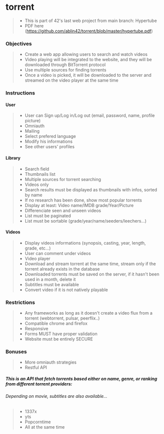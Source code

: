# torrent
> - This is part of 42's last web project from main branch: Hypertube
> - PDF here (https://github.com/ablin42/torrent/blob/master/hypertube.pdf)

### Objectives
> - Create a web app allowing users to search and watch videos
> - Video playing will be integrated to the website, and they will be downloaded through BitTorrent protocol
> - Use multiple sources for finding torrents
> - Once a video is picked, it will be downloaded to the server and streamed on the video player at the same time

### Instructions
#### User
> - User can Sign up/Log in/Log out (email, password, name, profile picture)
> - Omniauth
> - Mailing
> - Select prefered language
> - Modify his informations
> - See other users' profiles

#### Library 
> - Search field
> - Thumbnails list
> - Multiple sources for torrent searching
> - Videos only
> - Search results must be displayed as thumbnails with infos, sorted by name
> - If no research has been done, show most popular torrents
> - Display at least: Video name/IMDB grade/Year/Picture
> - Differenciate seen and unseen videos
> - List must be paginated
> - List must be sortable (grade/year/name/seeders/leechers...)

#### Videos
> - Display videos informations (synopsis, casting, year, length, grade, etc...)
> - User can comment under videos
> - Video player
> - Download and stream torrent at the same time, stream only if the torrent already exists in the database
> - Downloaded torrents must be saved on the server, if it hasn't been used in a month, delete it
> - Subtitles must be available
> - Convert video if it is not natively playable

### Restrictions
> - Any frameworks as long as it doesn't create a video flux from a torrent (webtorrent, pulsar, peerflix..)
> - Compatible chrome and firefox
> - Responsive
> - Forms MUST have proper validation
> - Website must be entirely SECURE

### Bonuses
> - More omniauth strategies
> - Restful API

##### This is an API that fetch torrents based either on name, genre, or ranking from different torrent providers:
###### Depending on movie, subtitles are also available...

> - 1337x
> - yts
> - Popcorntime
> - All at the same time
